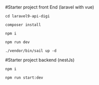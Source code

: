 #Starter project front End (laravel with vue)

```cd laravel9-api-digi```

```composer install```

```npm i```

```npm run dev```

```./vendor/bin/sail up -d```

#Starter project backend (nestJs)

```npm i```

```npm run start:dev```
